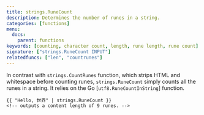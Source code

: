 ```yaml
---
title: strings.RuneCount
description: Determines the number of runes in a string.
categories: [functions]
menu:
  docs:
    parent: functions
keywords: [counting, character count, length, rune length, rune count]
signature: ["strings.RuneCount INPUT"]
relatedfuncs: ["len", "countrunes"]
---
```


In contrast with `strings.CountRunes` function, which strips HTML and whitespace before counting runes, `strings.RuneCount` simply counts all the runes in a string. It relies on the Go [`utf8.RuneCountInString`] function.

```go-html-template
{{ "Hello, 世界" | strings.RuneCount }}
<!-- outputs a content length of 9 runes. -->
```

[`utf8.RuneCount`]: https://golang.org/pkg/unicode/utf8/#RuneCount
